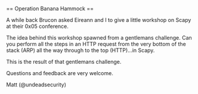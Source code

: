 == Operation Banana Hammock ==


A while back Brucon asked Eireann and I to give a little workshop on Scapy
at their 0x05 conference.

The idea behind this workshop spawned from a gentlemans challenge. Can you
perform all the steps in an HTTP request from the very bottom of the stack (ARP)
all the way through to the top (HTTP)...in Scapy.

This is the result of that gentlemans challenge. 

Questions and feedback are very welcome.


Matt (@undeadsecurity)
